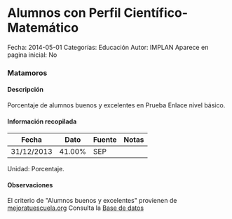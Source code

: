 Alumnos con Perfil Científico-Matemático
=====

Fecha: 2014-05-01
Categorías: Educación
Autor: IMPLAN
Aparece en pagina inicial: No

### Matamoros

#### Descripción

Porcentaje de alumnos buenos y excelentes en Prueba Enlace nivel básico.

<!-- break -->

#### Información recopilada

<table class="table table-hover table-bordered matriz">
  <thead>
    <tr><th>Fecha</th><th>Dato</th><th>Fuente</th><th>Notas</th></tr>
  </thead>
  <tbody>
    <tr><td class="centrado">31/12/2013</td><td class="derecha">41.00%</td><td>SEP</td><td></td></tr>
  </tbody>
</table>

Unidad: Porcentaje.

#### Observaciones

El criterio de "Alumnos buenos y excelentes" provienen de [mejoratuescuela.org](http://www.mejoratuescuela.org)
Consulta la [Base de datos](http://www.enlace.sep.gob.mx/content/ba/pages/base_de_datos_completa_2013/)
